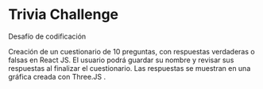 # Trivia Challenge

Desafío de codificación 

Creación de un cuestionario de 10 preguntas, con respuestas verdaderas o falsas en React JS. El usuario podrá guardar su nombre y revisar sus respuestas al finalizar el cuestionario.
Las respuestas se muestran en una gráfica creada con Three.JS . 